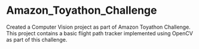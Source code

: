 # Amazon_Toyathon_Challenge
Created a Computer Vision project as part of Amazon Toyathon Challenge. This project contains a basic flight path tracker implemented using OpenCV as part of this challenge. 
